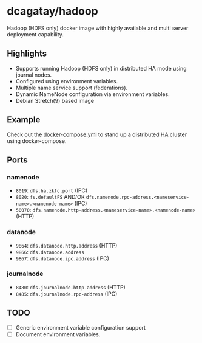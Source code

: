 # dcagatay/hadoop

Hadoop (HDFS only) docker image with highly available and multi server deployment capability.

## Highlights

- Supports running Hadoop (HDFS only) in distributed HA mode using journal nodes.
- Configured using environment variables.
- Multiple name service support (federations).
- Dynamic NameNode configuration via environment variables.
- Debian Stretch(9) based image

## Example

Check out the [docker-compose.yml](docker-compose.yml) to stand up a distributed HA cluster
using docker-compose.

## Ports

### namenode

- `8019`: `dfs.ha.zkfc.port` (IPC)
- `8020`: `fs.defaultFS` AND/OR `dfs.namenode.rpc-address.<nameservice-name>.<namenode-name>` (IPC)
- `50070`: `dfs.namenode.http-address.<nameservice-name>.<namenode-name>` (HTTP)

### datanode

- `9864`: `dfs.datanode.http.address` (HTTP)
- `9866`: `dfs.datanode.address`
- `9867`: `dfs.datanode.ipc.address` (IPC)

### journalnode

- `8480`: `dfs.journalnode.http-address` (HTTP)
- `8485`: `dfs.journalnode.rpc-address` (IPC)

## TODO

- [ ] Generic environment variable configuration support
- [ ] Document environment variables.

